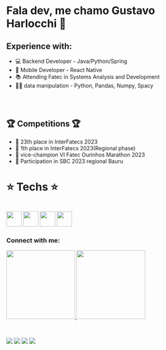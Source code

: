 # Fala dev, me chamo Gustavo Harlocchi 👋
## Experience with:
- 💻 Backend Developer - Java/Python/Spring
- 📱 Mobile Developer - React Native
- 📚 Attending Fatec in Systems Analysis and Development
- 👨‍💻 data manipulation - Python, Pandas, Numpy, Spacy
 <br>
 <br>
 
 ## 🏆 Competitions 🏆
- 🥇 23th place in InterFatecs 2023
- 🥇 1th place in InterFatecs 2023(Regional phase)
- 🏅 vice-champion VI Fatec Ourinhos Marathon 2023
- 🥇 Participation in SBC 2023 regional Bauru

# :star: Techs :star:
<div style= "display: inline_block"> <br/>
     <img  width = 40 align= "center s"  src="https://cdn.jsdelivr.net/gh/devicons/devicon/icons/pandas/pandas-original.svg" />
     <img  width = 40 align= "center s"  src="https://cdn.jsdelivr.net/gh/devicons/devicon/icons/python/python-original.svg" />
     <img  width = 40 align= "center s"  src="https://cdn.jsdelivr.net/gh/devicons/devicon/icons/spring/spring-original.svg" />
     <img  width = 40 align= "center s"  src="https://cdn.jsdelivr.net/gh/devicons/devicon/icons/java/java-original.svg" />
     
</div>


### Connect with me:
<div>
  <a href="https://github.com/Harlocchi">
  <img height="180em" src="https://github-readme-stats.vercel.app/api?username=Harlocchi&show_icons=true&theme=synthwave&include_all_commits=true&count_private=true"/>
  <img height="180em" src="https://github-readme-stats.vercel.app/api/top-langs/?username=Harlocchi&layout=compact&langs_count=16&theme=synthwave"/>
</div>
<br>


##

<div> 
  
  <a href="https://www.instagram.com/_gharlocchi/" target="_blank"><img src="https://img.shields.io/badge/-Instagram-%23E4405F?style=for-the-badge&logo=instagram&logoColor=white" target="https://www.instagram.com/_gharlocchi/"></a>
 <a href="https://discord.gg/G9GPg5SA75" target="_blank"><img src="https://img.shields.io/badge/Discord-7289DA?style=for-the-badge&logo=discord&logoColor=white" target="blank"></a> 
  <a href = "mailto:gustaalves1701@gmail.com"><img src="https://img.shields.io/badge/-Gmail-%23333?style=for-the-badge&logo=gmail&logoColor=white" target="_blank"></a>
  <a href="https://www.linkedin.com/in/gustavo-alves-71041024a/" target="_blank"><img src="https://img.shields.io/badge/-LinkedIn-%230077B5?style=for-the-badge&logo=linkedin&logoColor=white" target="_blank"></a> 


